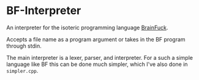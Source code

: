 # BF-Interpreter
An interpreter for the isoteric programming language [BrainFuck](https://en.wikipedia.org/wiki/Brainfuck).

Accepts a file name as a program argument or takes in the BF program through stdin.

The main interpreter is a lexer, parser, and interpreter. For a such a simple language like BF this can be done much simpler, which I've also done in `simpler.cpp`.
